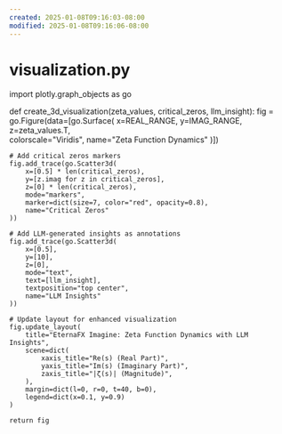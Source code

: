 ```yaml
---
created: 2025-01-08T09:16:03-08:00
modified: 2025-01-08T09:16:06-08:00
---
```


# visualization.py

import plotly.graph_objects as go

def create_3d_visualization(zeta_values, critical_zeros, llm_insight):
    fig = go.Figure(data=[go.Surface(
        x=REAL_RANGE,
        y=IMAG_RANGE,
        z=zeta_values.T,  
        colorscale="Viridis",
        name="Zeta Function Dynamics"
    )])

    # Add critical zeros markers
    fig.add_trace(go.Scatter3d(
        x=[0.5] * len(critical_zeros),  
        y=[z.imag for z in critical_zeros],  
        z=[0] * len(critical_zeros),  
        mode="markers",
        marker=dict(size=7, color="red", opacity=0.8),
        name="Critical Zeros"
    ))

    # Add LLM-generated insights as annotations
    fig.add_trace(go.Scatter3d(
        x=[0.5],
        y=[10],  
        z=[0],
        mode="text",
        text=[llm_insight],
        textposition="top center",
        name="LLM Insights"
    ))

    # Update layout for enhanced visualization
    fig.update_layout(
        title="EternaFX Imagine: Zeta Function Dynamics with LLM Insights",
        scene=dict(
            xaxis_title="Re(s) (Real Part)",
            yaxis_title="Im(s) (Imaginary Part)",
            zaxis_title="|ζ(s)| (Magnitude)",
        ),
        margin=dict(l=0, r=0, t=40, b=0),
        legend=dict(x=0.1, y=0.9)
    )

    return fig
